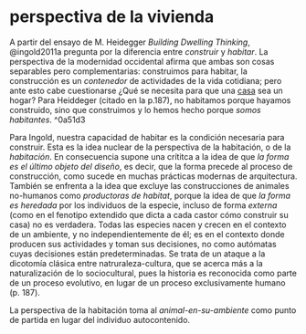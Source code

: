 # perspectiva de la vivienda

A partir del ensayo de M. Heidegger *Building Dwelling Thinking*, @ingold2011a pregunta por la diferencia entre *construir* y *habitar*. La perspectiva de la modernidad occidental afirma que ambas son cosas separables pero complementarias: construimos para habitar, la construcción es un *contenedor* de actividades de la vida cotidiana; pero ante esto cabe cuestionarse ¿Qué se necesita para que una [casa](casa.md) sea un hogar? Para Heiddeger (citado en la p.187), no habitamos porque hayamos construido, sino que construimos y lo hemos hecho porque *somos habitantes*. ^0a51d3

Para Ingold, nuestra capacidad de habitar es la condición necesaria para construir. Esta es la idea nuclear de la perspectiva de la habitación, o de la *habitación*. En consecuencia supone una crítitca a la idea de que *la forma es el último objeto del diseño*, es decir, que la forma precede al proceso de construcción, como sucede en muchas prácticas modernas de arquitectura. También se enfrenta a la idea que excluye las construcciones de animales no-humanos como *productoras de habitat*, porque la idea de que *la forma es heredada* por los individuos de la especie, incluso de forma *externa* (como en el fenotipo extendido que dicta a cada castor cómo construir su casa) no es verdadera. Todas las especies nacen y crecen en el contexto de un ambiente, y no independientemente de él; es en el contexto donde producen sus actividades y toman sus decisiones, no como autómatas cuyas decisiones están predeterminadas. Se trata de un ataque a la dicotomía clásica entre natruraleza-cultura, que se acerca más a la naturalización de lo sociocultural, pues la historia es reconocida como parte de un proceso evolutivo, en lugar de un proceso exclusivamente humano (p. 187).

La perspectiva de la habitación toma al *animal-en-su-ambiente* como punto de partida en lugar del individuo autocontenido.
